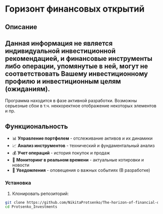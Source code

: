 # Горизонт финансовых открытий 

## Описание
## Данная информация не является индивидуальной инвестиционной рекомендацией, и финансовые инструменты либо операции, упомянутые в ней, могут не соответствовать Вашему инвестиционному профилю и инвестиционным целям (ожиданиям).
Программа находится в фазе активной разработки. Возможны серьезные сбои в т.ч. неккоректное отображение некоторых элементов и пр.

## Функциональность

- 📊 **Управление портфелем** - отслеживание активов и их динамики
- 📈 **Анализ инструментов** - технический и фундаментальный анализ
- 💰 **Учет операций** - история покупок и продаж
- 📱 **Мониторинг в реальном времени** - актуальные котировки и новости
- 🔔 **Уведомления** - оповещения о важных событиях (В разработке)

### Установка

1. Клонировать репозиторий:
```bash
git clone https://github.com/NikitaProtsenko/The-horizon-of-financial-discovery.git
cd Protsenko_Investments

